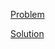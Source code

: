 [Problem](https://leetcode.com/problems/find-the-middle-index-in-array)

[Solution](https://leetcode.com/problems/find-the-middle-index-in-array/solutions/3235416/1991-find-the-middle-index-in-array-simple-solution)

